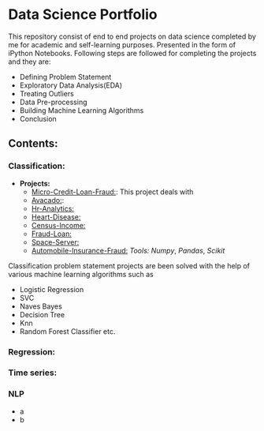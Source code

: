 # Data Science Portfolio
This repository consist of end to end projects on data science completed by me for academic and self-learning purposes. Presented in the form of iPython Notebooks. Following steps are followed for completing the projects and they are:
- Defining Problem Statement
- Exploratory Data Analysis(EDA) 
- Treating Outliers
- Data Pre-processing
- Building Machine Learning Algorithms 
- Conclusion
&nbsp;
&nbsp;

## Contents:
### Classification:
- **Projects:**
  - [Micro-Credit-Loan-Fraud:](https://github.com/ria1994maitra/Project-Porfolio/blob/main/Classification/Micro_credit_final_submission.ipynb): This project deals with
  - [Avacado:](https://github.com/ria1994maitra/Project-Porfolio/blob/main/Classification/Project_3_avocado.ipynb):
  - [Hr-Analytics:](https://github.com/ria1994maitra/Project-Porfolio/blob/main/Classification/Project_4_hr_attrition.ipynb)
  - [Heart-Disease:](https://github.com/ria1994maitra/Project-Porfolio/blob/main/Classification/Project_5_Heart_Disease.ipynb)
  - [Census-Income:](https://github.com/ria1994maitra/Project-Porfolio/blob/main/Classification/Project_6_Salary.ipynb)
  - [Fraud-Loan:](https://github.com/ria1994maitra/Project-Porfolio/blob/main/Classification/Project_7_Fraud%20_Loan_Prediction.ipynb)
  - [Space-Server:](https://github.com/ria1994maitra/Project-Porfolio/blob/main/Classification/Project_8_Sky_Survey.ipynb)
  - [Automobile-Insurance-Fraud:](Colab.research.google.com/drive/1GFAi1kY3LLj1fDQrjTUbsC376gzuhWmV#scrollTo=3a-fg2P5z9bG)
*Tools:* *Numpy*, *Pandas*, *Scikit*
  
  
 
Classification problem statement projects are been solved with the help of various machine learning algorithms such as
- Logistic Regression
- SVC
- Naves Bayes
- Decision Tree
- Knn
- Random Forest Classifier etc.
### Regression:
### Time series:
### NLP
- a
- b
